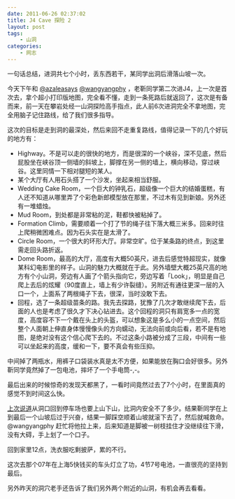 ```yaml
---
date: 2011-06-26 02:37:02
title: J4 Cave 探险 2
layout: post
tags:
    - 山洞
categories:
    - 网志
---
```

一句话总结，进洞共七个小时，丢东西若干，某同学出洞后滑落山坡一次。

今天下午和 <a href="http://twitter.com/azaleasays">@azaleasays</a> <a href="http://twitter.com/wangyangphy">@wangyangphy</a> ，老靳同学第二次进J4，上一次是首次去，拿个超小打印版地图，完全看不懂，走到一条死路后就返回了，这次是有备而来，前一天在攀岩处经一山洞探险高手指点，此人前6次进洞完全不拿地图，完全用脑子记住路线，给了我们很多指导。

这次的目标是走到洞的最深处，然后来回不走重复路线，值得记录一下的几个好玩的地方有：
<ul>
	<li>Highway。不是可以走的很快的地方，而是很深的一个峡谷，深不见底，然后屁股坐在峡谷顶一侧墙的斜坡上，脚撑在另一侧的墙上，横向移动，穿过峡谷。这里同情一下相对腿短的某人。</li>
	<li>某个大厅有人用石头搭了一个沙发，坐起来相当舒服。</li>
	<li>Wedding Cake Room，一个巨大的钟乳石，超级像一个巨大的结婚蛋糕，有人还不知道从哪里弄了个彩色新郎模型放在那里，不过木有见到新娘。另外还有一堆蜡烛。</li>
	<li>Mud Room，到处都是非常粘的泥，鞋都快被粘掉了。</li>
	<li>Formation Climb，需要顺着一个打了节的绳子往下落大概三米多。回来时往上爬稍微困难点。因为石头实在是太滑了。</li>
	<li>Circle Room，一个很大的环形大厅。非常空旷。位于某条路的终点，到这里需走回头路折返。</li>
	<li>Dome Room，最高的大厅，高度有大概50英尺，进去后感觉特超现实，就像某科幻电影里的样子。山洞的魅力大概就在于此。另外墙壁大概25英尺高的地方有个小山洞，旁边有人画了个箭头指向它，旁边写着「Look」，明显是自己爬上去后的炫耀（90度直上，墙上有少许裂缝）。另附近有通往更深一层的入口一个，上面系了两根绳子下去，很深，当时没敢下去。</li>
	<li>回程，选了一条超级苗条的路。我先去探路，犹豫了几次才敢继续爬下去，后面的人也是考虑了很久才下决心钻进去。这个回程的洞只有肩宽多一点的宽度，高度容不下一个戴在头上的头盔，可以想象这是多么小的一点空间，然后整个人面朝上伸直身体慢慢像头的方向蠕动，无法向前或向后看，若不是有地图，是绝对没有这个信心爬下去的。不过这条小路被分成了三段，中间有一些可以坐起来的高度，缓和一下，要不真会有些压抑。</li>
</ul>
中间掉了两瓶水，用裤子口袋装水真是太不方便，如果能放在胸口会好很多。另外靳同学竟然掉了一包电池，摔坏了一个手电筒-,-。

最后出来的时候惊奇的发现天都黑了，一看时间竟然过去了7个小时，在里面真的感觉不到时间这么快。

<a title="J4洞穴探险 1" href="http://ztpala.com/2011/06/19/j4-cave-1/">上次说道</a>从洞口回到停车场也要上山下山，比洞内安全不了多少。结果靳同学在上到最后一个山坡后过于兴奋，结果一脚踩空顺着山坡就滚下去了，然后就喊救命。@wangyangphy 赶忙将他拉上来，后来知道是脚被一树枝挂住才没继续往下滑，没有大碍，手上划了一个口子。

回到家里12点，洗衣服吃剩披萨，累的不行。

这次去那个07年在上海5快钱买的车头灯立了功，4节7号电池，一直很亮的坚持到最后。

另外昨天的洞穴老手还告诉了我们另外两个附近的山洞，有机会再去看看。
